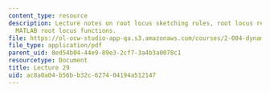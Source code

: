 ```yaml
---
content_type: resource
description: Lecture notes on root locus sketching rules, root locus refinement, and
  MATLAB root locus functions.
file: https://ol-ocw-studio-app-qa.s3.amazonaws.com/courses/2-004-dynamics-and-control-ii-spring-2008/ac8a0a04b56bb32c627404194a512147_lecture_29.pdf
file_type: application/pdf
parent_uid: 8ed54b04-44e9-89e3-2cf7-3a4b3a0078c1
resourcetype: Document
title: Lecture 29
uid: ac8a0a04-b56b-b32c-6274-04194a512147
---
```

